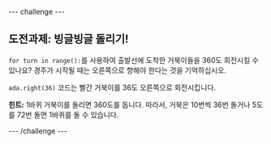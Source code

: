 \--- challenge \---

## 도전과제: 빙글빙글 돌리기!

`for turn in range():`를 사용하여 출발선에 도착한 거북이들을 360도 회전시킬 수 있나요? 경주가 시작될 때는 오른쪽으로 향해야 한다는 것을 기억하십시오.

`ada.right(36)` 코드는 빨간 거북이를 36도 오른쪽으로 회전시킵니다.

**힌트:** 1바퀴 거북이를 돌리면 360도를 돕니다. 따라서, 거북은 10번씩 36번 돌거나 5도를 72번 돌면 1바퀴를 돌 수 있습니다.

\--- /challenge \---